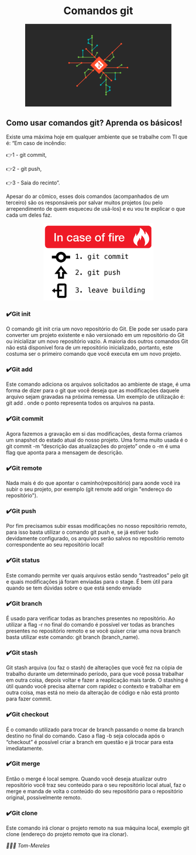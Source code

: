 <body>
    <main>
        <h1 align="center">Comandos git</h1>
            <p align="center">
        <img src="img_readme/git.png" width="400">
    </p>
    </main>
    <h2>Como usar comandos git? Aprenda os básicos!</h2>
    <p>
    <p>
        Existe uma máxima hoje em qualquer ambiente que se trabalhe com TI que é: “Em caso de incêndio:
    </p>
    <p>👉1 - git commit,</p>
    <p>👉2 - git push,</p>
    <p>👉3 - Saia do recinto”.</p>
    Apesar do ar cômico, esses dois comandos (acompanhados de um terceiro) são os responsáveis por salvar muitos projetos (ou pelo arrependimento de quem esqueceu de usá-los) e eu vou te explicar o que cada um deles faz.
    </p>
    <p align="center">
        <img src="img_readme/fire.png" width="300">
    </p>
    <h3><strong>✔️Git init</strong></h3>
    <p>
        O comando git init cria um novo repositório do Git. Ele pode ser usado para converter um projeto existente e não versionado em um repositório do Git ou inicializar um novo repositório vazio. A maioria dos outros comandos Git não está disponível fora de um repositório inicializado, portanto, este costuma ser o primeiro comando que você executa em um novo projeto.
    </p>
    <h3><strong>✔️Git add</strong></h3>
    <p>
        Este comando adiciona os arquivos solicitados ao ambiente de stage, é uma forma de dizer para o git que você deseja que as modificações daquele arquivo sejam gravadas na próxima remessa. Um exemplo de utilização é: git add . onde o ponto representa todos os arquivos na pasta.
    </p>
    <h3><strong>✔️Git commit</strong></h3>
    <p>
        Agora fazemos a gravação em si das modificações, desta forma criamos um snapshot do estado atual do nosso
        projeto. Uma forma muito usada é o git commit -m “descrição das atualizações do projeto” onde o -m é uma flag que aponta para a mensagem de descrição.
    </p>
    <h3><strong>✔️Git remote</strong></h3>
    <p>
        Nada mais é do que apontar o caminho(repositório) para aonde você ira subir o seu projeto, por exemplo (git remote add origin "endereço do repositório"). 
    </p>
    <h3><strong>✔️Git push</strong></h3>
    <p>
        Por fim precisamos subir essas modificações no nosso repositório remoto, para isso basta utilizar o comando git push e, se já estiver tudo devidamente configurado, os arquivos serão salvos no repositório remoto correspondente ao seu repositório local!
    </p>
    <h3><strong>✔️Git status</strong></h3>
    <p>
        Este comando permite ver quais arquivos estão sendo “rastreados” pelo git e quais modificações já foram enviadas para o stage. É bem útil para quando se tem dúvidas sobre o que está sendo enviado
    </p>
    <h3><strong>✔️Git branch</strong></h3>
    <p>
        É usado para verificar todas as branches presentes no repositório. Ao utilizar a flag -r no final do comando é possível ver todas as branches presentes no repositório remoto e se você quiser criar uma nova branch basta utilizar este comando: git branch (branch_name).
    </p>
    <h3><strong>✔️Git stash</strong></h3>
    <p>
        Git stash arquiva (ou faz o stash) de alterações que você fez na cópia de trabalho durante um determinado período, para que você possa trabalhar em outra coisa, depois voltar e fazer a reaplicação mais tarde. O stashing é útil quando você precisa alternar com rapidez o contexto e trabalhar em outra coisa, mas está no meio da alteração de código e não está pronto para fazer commit.
    </p>
    <h3><strong>✔️Git checkout</strong></h3>
    <p>
        É o comando utilizado para trocar de branch passando o nome da branch destino no final do comando. Caso a flag -b seja colocada após o “checkout” é possível criar a branch em questão e já trocar para esta imediatamente.
    </p>
    <h3><strong>✔️Git merge</strong></h3>
    <p>
        Então o merge é local sempre. Quando você deseja atualizar outro repositório você traz seu conteúdo para o seu repositório local atual, faz o merge e manda de volta o conteúdo do seu repositório para o repositório original, possivelmente remoto.
    </p>
    <h3><strong>✔️Git clone</strong></h3>
    <p>
        Este comando irá clonar o projeto remoto na sua máquina local, exemplo git clone (endereço do projeto remoto que ira clonar).
    </p>
    <p>
    <footer>
        <address>👨🏻‍💻 Tom-Mereles</address>
    </footer>
    </p>
</body>
